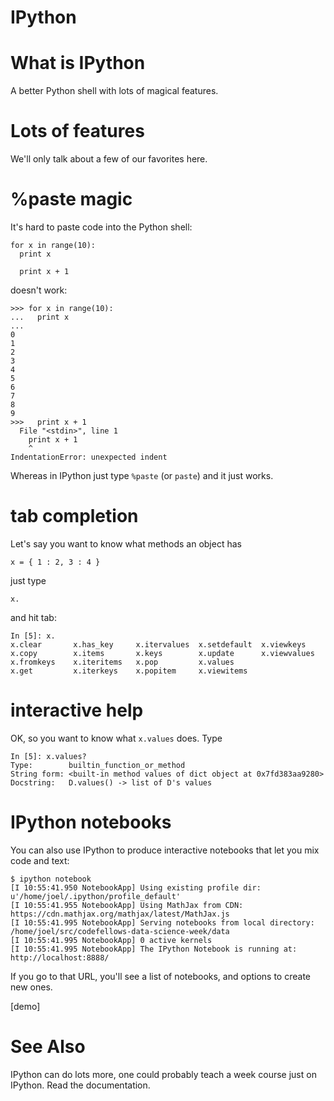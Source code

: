 # IPython

# What is IPython

A better Python shell with lots of magical features.

# Lots of features

We'll only talk about a few of our favorites here.

# %paste magic

It's hard to paste code into the Python shell:

```
for x in range(10):
  print x

  print x + 1
```

doesn't work:

```
>>> for x in range(10):
...   print x
...
0
1
2
3
4
5
6
7
8
9
>>>   print x + 1
  File "<stdin>", line 1
    print x + 1
    ^
IndentationError: unexpected indent
```

Whereas in IPython just type `%paste` (or `paste`) and it just works.

# tab completion

Let's say you want to know what methods an object has

```
x = { 1 : 2, 3 : 4 }
```

just type

```
x.
```

and hit tab:

```
In [5]: x.
x.clear       x.has_key     x.itervalues  x.setdefault  x.viewkeys
x.copy        x.items       x.keys        x.update      x.viewvalues
x.fromkeys    x.iteritems   x.pop         x.values
x.get         x.iterkeys    x.popitem     x.viewitems
```

# interactive help

OK, so you want to know what `x.values` does.  Type

```
In [5]: x.values?
Type:        builtin_function_or_method
String form: <built-in method values of dict object at 0x7fd383aa9280>
Docstring:   D.values() -> list of D's values
```

# IPython notebooks

You can also use IPython to produce interactive notebooks
that let you mix code and text:

```
$ ipython notebook
[I 10:55:41.950 NotebookApp] Using existing profile dir: u'/home/joel/.ipython/profile_default'
[I 10:55:41.955 NotebookApp] Using MathJax from CDN: https://cdn.mathjax.org/mathjax/latest/MathJax.js
[I 10:55:41.995 NotebookApp] Serving notebooks from local directory: /home/joel/src/codefellows-data-science-week/data
[I 10:55:41.995 NotebookApp] 0 active kernels
[I 10:55:41.995 NotebookApp] The IPython Notebook is running at: http://localhost:8888/
```

If you go to that URL, you'll see a list of notebooks, and options to create new ones.

[demo]

# See Also

IPython can do lots more, one could probably teach a week course just on
IPython.  Read the documentation.
